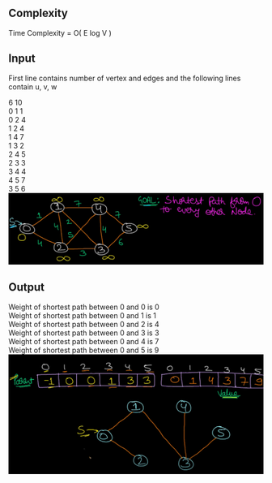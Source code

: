 
## Complexity

Time Complexity = O( E log V )  

## Input

First line contains number of vertex and edges and the following lines contain u, v, w

6 10  
0 1 1  
0 2 4  
1 2 4  
1 4 7  
1 3 2  
2 4 5  
2 3 3  
3 4 4  
4 5 7  
3 5 6   
![input](https://github.com/nagulan23/Algorithms/blob/main/Graphs/Cache%20for%20images/Screenshot%202020-12-28%20191009.png)
## Output

Weight of shortest path between 0 and 0 is 0  
Weight of shortest path between 0 and 1 is 1  
Weight of shortest path between 0 and 2 is 4  
Weight of shortest path between 0 and 3 is 3  
Weight of shortest path between 0 and 4 is 7  
Weight of shortest path between 0 and 5 is 9  
![output](https://github.com/nagulan23/Algorithms/blob/main/Graphs/Cache%20for%20images/Screenshot%202020-12-28%20191129.png)
